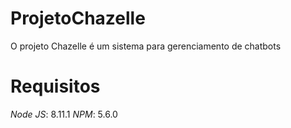 # ProjetoChazelle

O projeto Chazelle é um sistema para gerenciamento de chatbots

# Requisitos

*Node JS*: 8.11.1
*NPM*: 5.6.0
